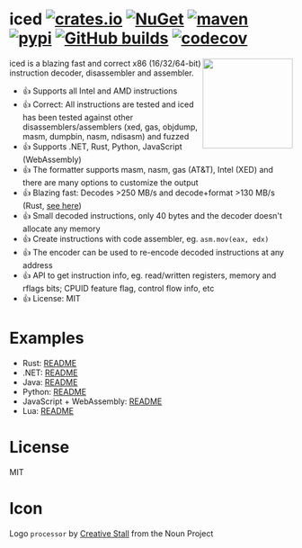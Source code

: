 # iced [![crates.io](https://img.shields.io/crates/v/iced-x86.svg)](https://crates.io/crates/iced-x86) [![NuGet](https://img.shields.io/nuget/v/iced.svg)](https://www.nuget.org/packages/iced/) [![maven](https://img.shields.io/maven-central/v/io.github.icedland.iced/iced-x86)](https://central.sonatype.com/artifact/io.github.icedland.iced/iced-x86/1.20.0) [![pypi](https://img.shields.io/pypi/v/iced-x86.svg)](https://pypi.org/project/iced-x86/) [![GitHub builds](https://github.com/icedland/iced/workflows/GitHub%20CI/badge.svg)](https://github.com/icedland/iced/actions) [![codecov](https://codecov.io/gh/icedland/iced/branch/master/graph/badge.svg)](https://codecov.io/gh/icedland/iced)

<img align="right" width="160px" height="160px" src="logo.png">

iced is a blazing fast and correct x86 (16/32/64-bit) instruction decoder, disassembler and assembler.

- 👍 Supports all Intel and AMD instructions
- 👍 Correct: All instructions are tested and iced has been tested against other disassemblers/assemblers (xed, gas, objdump, masm, dumpbin, nasm, ndisasm) and fuzzed
- 👍 Supports .NET, Rust, Python, JavaScript (WebAssembly)
- 👍 The formatter supports masm, nasm, gas (AT&T), Intel (XED) and there are many options to customize the output
- 👍 Blazing fast: Decodes >250 MB/s and decode+format >130 MB/s (Rust, [see here](https://github.com/icedland/disas-bench/tree/a865849deacfb6c33ee0e78f3a3ad7f4c82099f5#results))
- 👍 Small decoded instructions, only 40 bytes and the decoder doesn't allocate any memory
- 👍 Create instructions with code assembler, eg. `asm.mov(eax, edx)`
- 👍 The encoder can be used to re-encode decoded instructions at any address
- 👍 API to get instruction info, eg. read/written registers, memory and rflags bits; CPUID feature flag, control flow info, etc
- 👍 License: MIT

# Examples

- Rust: [README](https://github.com/icedland/iced/blob/master/src/rust/iced-x86/README.md)
- .NET: [README](https://github.com/icedland/iced/blob/master/src/csharp/Intel/README.md)
- Java: [README](https://github.com/icedland/iced/blob/master/src/java/iced-x86/README.md)
- Python: [README](https://github.com/icedland/iced/blob/master/src/rust/iced-x86-py/README.md)
- JavaScript + WebAssembly: [README](https://github.com/icedland/iced/blob/master/src/rust/iced-x86-js/README.md)
- Lua: [README](https://github.com/icedland/iced/blob/master/src/rust/iced-x86-lua/README.md)

# License

MIT

# Icon

Logo `processor` by [Creative Stall](https://thenounproject.com/creativestall/) from the Noun Project

